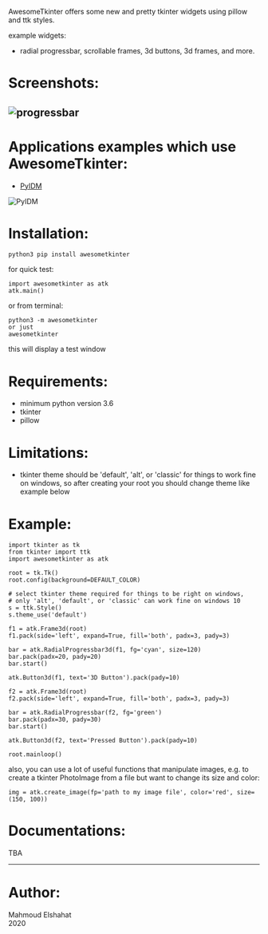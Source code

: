 AwesomeTkinter offers some new and pretty tkinter widgets using pillow
and ttk styles.

example widgets:  
- radial progressbar, scrollable frames, 3d buttons, 3d frames, and more.

# Screenshots:
![progressbar](https://user-images.githubusercontent.com/37757246/93201974-382be080-f752-11ea-8bc1-183f9bcb6b58.png)
--------------------------------------------------------------------------------------------------------------------

# Applications examples which use AwesomeTkinter:
- [PyIDM](https://github.com/pyIDM/PyIDM)

![PyIDM](https://user-images.githubusercontent.com/58998813/92564079-e4fcee00-f278-11ea-83e1-9a272bc06b0f.png)

# Installation:
`python3 pip install awesometkinter`

for quick test:
```
import awesometkinter as atk
atk.main()
```

or from terminal:
```
python3 -m awesometkinter
or just
awesometkinter
```
this will display a test window

# Requirements:
- minimum python version 3.6
- tkinter
- pillow

# Limitations:
- tkinter theme should be 'default', 'alt', or 'classic' for things to
  work fine on windows, so after creating your root you should change
  theme like example below


# Example:
```
import tkinter as tk
from tkinter import ttk
import awesometkinter as atk

root = tk.Tk()
root.config(background=DEFAULT_COLOR)

# select tkinter theme required for things to be right on windows,
# only 'alt', 'default', or 'classic' can work fine on windows 10
s = ttk.Style()
s.theme_use('default')

f1 = atk.Frame3d(root)
f1.pack(side='left', expand=True, fill='both', padx=3, pady=3)

bar = atk.RadialProgressbar3d(f1, fg='cyan', size=120)
bar.pack(padx=20, pady=20)
bar.start()

atk.Button3d(f1, text='3D Button').pack(pady=10)

f2 = atk.Frame3d(root)
f2.pack(side='left', expand=True, fill='both', padx=3, pady=3)

bar = atk.RadialProgressbar(f2, fg='green')
bar.pack(padx=30, pady=30)
bar.start()

atk.Button3d(f2, text='Pressed Button').pack(pady=10)

root.mainloop()
```

also, you can use a lot of useful functions that manipulate images, e.g.
to create a tkinter PhotoImage from a file but want to change its size
and color:
```
img = atk.create_image(fp='path to my image file', color='red', size=(150, 100))
```

# Documentations:
TBA

---
# Author:
Mahmoud Elshahat  
2020
